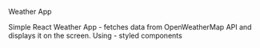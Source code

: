 Weather App

Simple React Weather App - fetches data from OpenWeatherMap API and displays it on the screen.
Using - styled components
